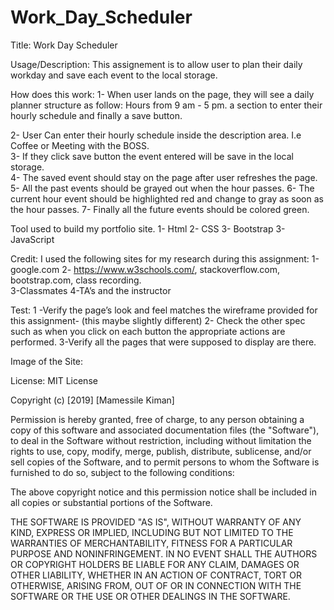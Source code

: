 # Work_Day_Scheduler
 

Title: Work Day Scheduler

Usage/Description:
This assignement  is to allow user to plan their daily workday and save each event to the local storage. 

How does this work:
1- When user lands on the page, they will see a daily planner structure as follow: Hours from 9 am - 5 pm. a section to enter their hourly schedule and finally a save button. 

2- User Can enter their  hourly schedule inside the description area. I.e Coffee or Meeting with the BOSS.  
3- If they click save button the event entered will be save in the local storage.  
4- The  saved event should stay on the page after user refreshes the page. 
5- All  the past events should be grayed out when the hour passes.
6- The current hour event should be highlighted red and change to gray as soon as the hour passes. 
7- Finally all the future events should be colored green.    

Tool used to build my portfolio site.
1-	Html 
2-	CSS 
3-  Bootstrap
3-	JavaScript 

Credit:
I used the following sites for my  research  during this assignment:
1-google.com
2- https://www.w3schools.com/, stackoverflow.com, bootstrap.com, class recording.    
3-Classmates
4-TA’s and the instructor 

Test:
1 -Verify the page’s  look and feel matches the wireframe provided for this assignment- (this maybe slightly different) 
2- Check the other spec such as when you click on each button the appropriate actions are performed. 
3-Verify all the pages that were supposed to display are there. 

Image of the Site:
<img scr= "">
<img scr= "">
<img scr= "">
<img scr= "">
 
 

License:
MIT License

Copyright (c) [2019] [Mamessile Kiman]

Permission is hereby granted, free of charge, to any person obtaining a copy
of this software and associated documentation files (the "Software"), to deal
in the Software without restriction, including without limitation the rights
to use, copy, modify, merge, publish, distribute, sublicense, and/or sell
copies of the Software, and to permit persons to whom the Software is
furnished to do so, subject to the following conditions:

The above copyright notice and this permission notice shall be included in all
copies or substantial portions of the Software.

THE SOFTWARE IS PROVIDED "AS IS", WITHOUT WARRANTY OF ANY KIND, EXPRESS OR
IMPLIED, INCLUDING BUT NOT LIMITED TO THE WARRANTIES OF MERCHANTABILITY,
FITNESS FOR A PARTICULAR PURPOSE AND NONINFRINGEMENT. IN NO EVENT SHALL THE
AUTHORS OR COPYRIGHT HOLDERS BE LIABLE FOR ANY CLAIM, DAMAGES OR OTHER
LIABILITY, WHETHER IN AN ACTION OF CONTRACT, TORT OR OTHERWISE, ARISING FROM,
OUT OF OR IN CONNECTION WITH THE SOFTWARE OR THE USE OR OTHER DEALINGS IN THE
SOFTWARE.


